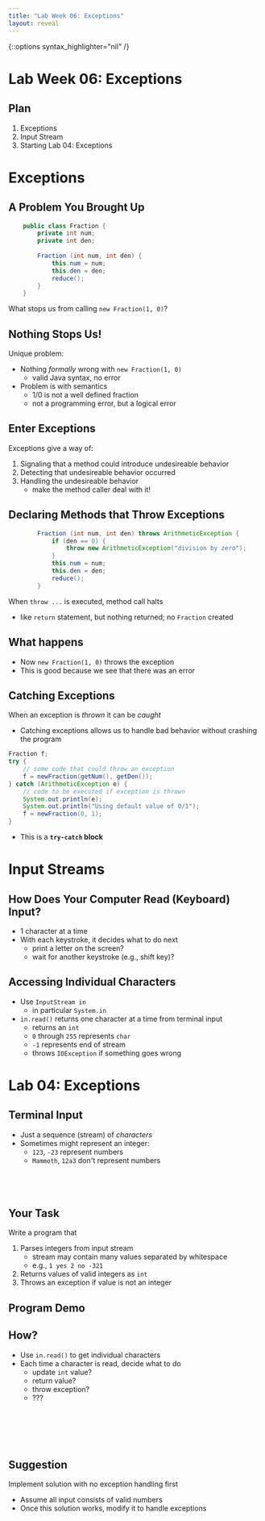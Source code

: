 ```yaml
---
title: "Lab Week 06: Exceptions"
layout: reveal
---
```

{::options syntax_highlighter="nil" /}

# Lab Week 06: Exceptions

## Plan

1. Exceptions
2. Input Stream
3. Starting Lab 04: Exceptions

# Exceptions

## A Problem You Brought Up

```java
    public class Fraction {
        private int num;
        private int den;
        
        Fraction (int num, int den) {
            this.num = num;
            this.den = den;
            reduce();
        }
    }
```
What stops us from calling `new Fraction(1, 0)`?

## Nothing Stops Us!

Unique problem:

- Nothing *formally* wrong with `new Fraction(1, 0)`
    + valid Java syntax, no error
- Problem is with semantics
    + $1 / 0$ is not a well defined fraction
    + not a programming error, but a logical error

## Enter Exceptions

Exceptions give a way of:

1. Signaling that a method could introduce undesireable behavior 
2. Detecting that undesireable behavior occurred
3. Handling the undesireable behavior
    - make the method caller deal with it!

## Declaring Methods that Throw Exceptions

```java
        Fraction (int num, int den) throws ArithmeticException {
            if (den == 0) {
                throw new ArithmeticException("division by zero");
            }
            this.num = num;
            this.den = den;
            reduce();
        }
```

When `throw ...` is executed, method call halts

- like `return` statement, but nothing returned; no `Fraction` created

## What happens

- Now `new Fraction(1, 0)` throws the exception
- This is good because we see that there was an error

## Catching Exceptions

When an exception is *thrown* it can be *caught*

- Catching exceptions allows us to handle bad behavior without crashing the program

```java
Fraction f;
try {
    // some code that could throw an exception
    f = newFraction(getNum(), getDen());
} catch (ArithmeticException e) {
    // code to be executed if exception is thrown
    System.out.println(e);
    System.out.println("Using default value of 0/1");
    f = newFraction(0, 1);
}
```

- This is a **`try-catch` block**

# Input Streams

## How Does Your Computer Read (Keyboard) Input?

- 1 character at a time
- With each keystroke, it decides what to do next
    + print a letter on the screen?
	+ wait for another keystroke (e.g., shift key)?

## Accessing Individual Characters

- Use `InputStream in`
    + in particular `System.in`
- `in.read()` returns one character at a time from terminal input
    + returns an `int`
	+ `0` through `255` represents `char`
	+ `-1` represents end of stream
	+ throws `IOException` if something goes wrong
	
# Lab 04: Exceptions

## Terminal Input

- Just a sequence (stream) of *characters*
- Sometimes might represent an integer:
    + `123`, `-23` represent numbers
	+ `Mammoth`, `12a3` don't represent numbers

<div style="margin-bottom: 6em"></div>

## Your Task

Write a program that
1. Parses integers from input stream
    - stream may contain many values separated by whitespace
	- e.g., `1 yes 2 no -321`
2. Returns values of valid integers as `int`
3. Throws an exception if value is not an integer

## Program Demo

## How?

- Use `in.read()` to get individual characters
- Each time a character is read, decide what to do
    + update `int` value?
	+ return value?
	+ throw exception?
	+ ???
	
<div style="margin-bottom: 8em"></div>

## Suggestion

Implement solution with no exception handling first

- Assume all input consists of valid numbers
- Once this solution works, modify it to handle exceptions
